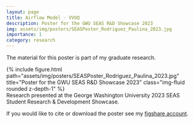 ```yaml
---
layout: page
title: Airflow Model - VVUQ 
description: Poster for the GWU SEAS R&D Showcase 2023
img: assets/img/posters/SEASPoster_Rodriguez_Paulina_2023.jpg
importance: 1
category: research
---
```


The material for this poster is part of my graduate research. 

<div class="row">
    <div class="col-sm mt-3 mt-md-0">
        {% include figure.html path="assets/img/posters/SEASPoster_Rodriguez_Paulina_2023.jpg" title="Poster for the GWU SEAS R&D Showcase 2023" class="img-fluid rounded z-depth-1" %}
    </div>
</div>
<div class="caption">
    Research presented at the George Washington University 2023 SEAS Student Research & Development Showcase.
</div>

If you would like to cite or download the poster see my <a href="https://figshare.com/articles/poster/Developing_a_Risk-Informed_Computational_Model_for_a_Medical_Device_A_Credibility-Building_Approach/22688299">figshare account</a>. 
